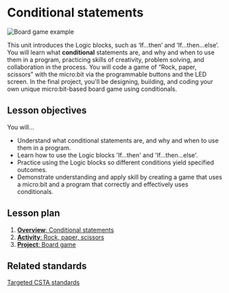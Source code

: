 # Conditional statements

![Board game example](/static/courses/csintro/conditionals/cover.jpg)

This unit introduces the Logic blocks, such as ‘If…then’ and ‘If…then…else’. You will learn what **conditional** statements are, and why and when to use them in a program, practicing skills of creativity, problem solving, and collaboration in the process. You will code a game of “Rock, paper, scissors” with the micro:bit via the programmable buttons and the LED screen. In the final project, you'll be designing, building, and coding your own unique micro:bit-based board game using conditionals.

## Lesson objectives
You will...

* Understand what conditional statements are, and why and when to use them in a program.
* Learn how to use the Logic blocks 'If...then' and 'If…then...else'.
* Practice using the Logic blocks so different conditions yield specified outcomes.
* Demonstrate understanding and apply skill by creating a game that uses a micro:bit and a program that correctly and effectively uses conditionals. 

## Lesson plan

1. [**Overview**: Conditional statements](/test/courses/csintro/conditionals/overview)
2. [**Activity**: Rock, paper, scissors](/test/courses/csintro/conditionals/activity)
3. [**Project**: Board game](/test/courses/csintro/conditionals/project)

## Related standards

[Targeted CSTA standards](/test/courses/csintro/conditionals/standards)
